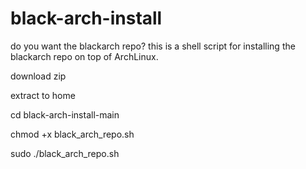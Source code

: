 # black-arch-install
do you want the blackarch repo? this is a shell script for installing the blackarch repo on top of ArchLinux.

download zip 

extract to home 

cd black-arch-install-main

chmod +x black_arch_repo.sh

sudo ./black_arch_repo.sh


